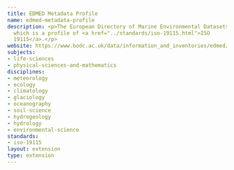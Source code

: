 ```yaml
---
title: EDMED Metadata Profile
name: edmed-metadata-profile
description: <p>The European Directory of Marine Environmental Datasets metadata scheme,
  which is a profile of <a href="../standards/iso-19115.html">ISO
  19115</a>.</p>
website: https://www.bodc.ac.uk/data/information_and_inventories/edmed/
subjects:
- life-sciences
- physical-sciences-and-mathematics
disciplines:
- meteorology
- ecology
- climatology
- glaciology
- oceanography
- soil-science
- hydrogeology
- hydrology
- environmental-science
standards:
- iso-19115
layout: extension
type: extension
---
```


